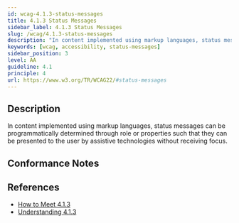 ```yaml
---
id: wcag-4.1.3-status-messages
title: 4.1.3 Status Messages
sidebar_label: 4.1.3 Status Messages
slug: /wcag/4.1.3-status-messages
description: "In content implemented using markup languages, status messages can be programmatically determined through role or properties such that they can be presented to the user by assistive technologies without receiving focus."
keywords: [wcag, accessibility, status-messages]
sidebar_position: 3
level: AA
guideline: 4.1
principle: 4
url: https://www.w3.org/TR/WCAG22/#status-messages
---
```


## Description

In content implemented using markup languages, status messages can be programmatically determined through role or properties such that they can be presented to the user by assistive technologies without receiving focus.

## Conformance Notes

<!-- Add your conformance notes and evaluation here -->

## References

- [How to Meet 4.1.3](https://www.w3.org/WAI/WCAG22/quickref/#status-messages)
- [Understanding 4.1.3](https://www.w3.org/WAI/WCAG22/Understanding/status-messages.html)



